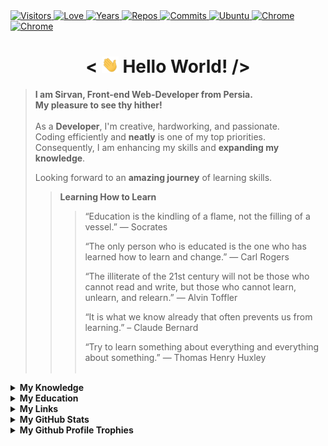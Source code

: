 <div>
  <a href="https://github.com/antonkomarev/github-profile-views-counter">
    <img alt="Visitors" title="Times my Page Visited" src="https://komarev.com/ghpvc/?username=SirvanCheraghiNilaki&label=Visitors&color=blueviolet" />
  </a>
  <a href="https://github.com/chetanraj/awesome-github-badges">
    <img alt="Love" title="Always Coding with Love <3" src="https://img.shields.io/badge/Code_with-Love-red?logo=southwestairlines" />
  </a>
  <a href="https://badges.pufler.dev">
    <img alt="Years" title="Years I am Coding" src="https://badges.pufler.dev/years/SirvanCheraghiNilaki?color=orange&logo=dreamstime&logoColor=white" />
  </a>
  <a href="https://github.com/SirvanCheraghiNilaki?tab=repositories">
    <img alt="Repos" title="My Repositories" src="https://badges.pufler.dev/repos/SirvanCheraghiNilaki?color=success&logo=github" />
  </a>
  <a href="https://badges.pufler.dev">
    <img alt="Commits" title="My Commits" src="https://badges.pufler.dev/commits/monthly/SirvanCheraghiNilaki?color=green&logo=hotjar&logoColor=white" />
  </a>
  <a href="https://microsoft.com/software-download/windows11">
    <img alt="Ubuntu" title="Using Windows 11" src="https://img.shields.io/badge/Windows_11-004Fe1?logo=windows&logoColor=white" />
  </a>
  <a href="https://google.com/chrome" >
    <img alt="Chrome" title="My Browser" src="https://img.shields.io/badge/Google_Chrome-E62D2A?logo=GoogleChrome&logoColor=white" />
  </a>
  <a href="https://google.com/chrome" >
    <img alt="Chrome" title="My Editor" src="https://img.shields.io/badge/Visual%20Studio%20Code-0078d7.svg?style=flat-square&logo=visual-studio-code&logoColor=white" />
  </a>
</div>

<h1 align="center"> < <img src="./img/icons/Wave.gif" width="27" alt="wave"> Hello World! /> </h1>

> **I am Sirvan, Front-end Web-Developer from Persia.**\
> **My pleasure to see thy hither!**\
> \
> As a **Developer**, I'm creative, hardworking, and passionate.\
> Coding efficiently and **neatly** is one of my top priorities.\
> Consequently, I am enhancing my skills and **expanding my knowledge**.
>
> Looking forward to an **amazing journey** of learning skills.
> >**Learning How to Learn**
> >> “Education is the kindling of a flame, not the filling of a vessel.” 
― Socrates
> >>
> > >“The only person who is educated is the one who has learned how to learn and change.”
— Carl Rogers
> >>
> >> “The illiterate of the 21st century will not be those who cannot read and write, but those who cannot learn, unlearn, and relearn.”
— Alvin Toffler
> >>
> >> “It is what we know already that often prevents us from learning.”
– Claude Bernard
> > >
> >> “Try to learn something about everything and everything about something.”
— Thomas Henry Huxley
<br><br>
<details>
  <summary><b>My Knowledge</b></summary><br>

  <a href="https://linux.com">
    <img alt="Linux" title="Linux is a Family of Open-source Unix-like Operating Systems Based on the Linux Kernel" src="https://img.shields.io/badge/Linux-FCC624?style=flat-square&logo=linux&logoColor=black" />
  <a href="https://www.microsoft.com/en-us/windows/">
    <img alt="Ubuntu" title="Windows User" src="https://img.shields.io/badge/Windows-004Fe1?logo=windows&logoColor=white" />
  </a>
  </a>
  <a href="https://edclub.com/typingclub">
    <img alt="Fast Typing" title="10 Finger Typing" src="https://img.shields.io/badge/Fas_Typing-important?style=flat-square&logo=speedtest&logoColor=white" />
  </a>
  <a href="https://prettier.io">
    <img alt="Prettier" title="Code Formatter" src="https://img.shields.io/badge/Prettier-F7B93E?style=flat-square&logo=prettier&logoColor=white" />
  </a>
  <a href="https://git-scm.com">
    <img alt="Git" title="Version Control System" src="https://img.shields.io/badge/Git-F05032?style=flat-square&logo=git&logoColor=white" />
  </a>
  <a href="https://github.com">
    <img alt="GitHub" title="Best Internet Hosting for VCS" src="https://img.shields.io/badge/Github-181717?style=flat-square&logo=GitHub&logoColor=white" />
  </a>
  <a href="https://gitlab.com">
    <img alt="GitLab" title="An Internet Hosting for VCS" src="https://img.shields.io/badge/GitLab-FCA121?style=flat-square&logo=gitlab" />
  </a>
  <a href="https://python.org">
    <img alt="GitLab" title="Python programming language" src="https://img.shields.io/badge/Python-3776AB?style=flat-square&logo=python&logoColor=white" />
  </a>
  <a href="https://developer.mozilla.org/en-US/docs/Web/HTML">
    <img alt="HTML" title="HyperText Markup Language" src="https://img.shields.io/badge/HTML-E34F26?style=flat-square&logo=html5&logoColor=white" />
  </a>
  <a href="https://developer.mozilla.org/en-US/docs/Web/CSS">
    <img alt="CSS" title="Cascading Style Sheets" src="https://img.shields.io/badge/CSS-1572B6?style=flat-square&logo=css3&logoColor=white" />
  </a>
  <a href="https://sass-lang.com">
    <img alt="Sass" title="A Preprocessor Scripting Language Interpreted Into Cascading Style Sheets" src="https://img.shields.io/badge/Sass-CC6699?style=flat-square&logo=sass&logoColor=white" />
  </a>
  <a href="https://getbootstrap.com">
    <img alt="Bootstrap" title="CSS Framework Directed at Responsive, Mobile-First Front-End Web Development" src="https://img.shields.io/badge/Bootstrap-563D7C?style=flat-square&logo=bootstrap&logoColor=white" />
  </a>
  <a href="https://developer.mozilla.org/en-US/docs/Web/JavaScript">
    <img alt="JS" title="A High-Level, Often Just-in-Time Compiled and Multi-Paradigm Programming Language" src="https://img.shields.io/badge/JavaScript-323330?style=flat-square&logo=javascript&logoColor=F7DF1E" />
  </a>
  <a href="https://reactjs.org">
    <img alt="React" title="A Front-End JS Library for Building User Interfaces or UI Components" src="https://img.shields.io/badge/React-45b8d8?style=flat-square&logo=react&logoColor=white" />
  </a>
  <a href="https://npmjs.com">
    <img alt="NPM" title="A Package Manager for JS" src="https://img.shields.io/badge/NPM-CB0000?style=flat-square&logo=npm&logoColor=white" />
  </a>
  <a href="https://styled-components.com">
    <img alt="Styled-Component" title="A Library Utilize Tagged Template Literals to Style Components" src="https://img.shields.io/badge/Styled--Components-DB7093?style=flat-square&logo=styled-components&logoColor=white" />
  </a>
  <a href="https://eslint.org">
    <img alt="ESLint" title="A Static Code Analysis Tool for Identifying Problematic Patterns Found in JS Code" src="https://img.shields.io/badge/ESLint-4B32C3?style=flat-square&logo=ESLint&logoColor=white" />
  </a>
  <a href="https://expressjs.com">
    <img alt="Express" title="A Back-End Web Application Framework for Node JS" src="https://img.shields.io/badge/Express.js-404D59?style=flat-square&logo=express&logoColor=white" />
  </a>
  <a href="https://mongodb.com">
    <img alt="MongoDB" title="A NoSQL Database Program" src="https://img.shields.io/badge/MongoDB-4EA94B?style=flat-square&logo=mongodb&logoColor=white" />
  </a>
  <a href="https://postman.com">
    <img alt="Postman" title="An API Testing Application" src="https://img.shields.io/badge/Postman-FF6C37?style=flat-square&logo=postman&logoColor=white" />
  </a>
  <a href="https://netlify.com">
    <img alt="Netlify" title="Offers Hosting and Serverless Back-End Services for Web Applications and Static Websites" src="https://img.shields.io/badge/Netlify-00C7B7?style=flat-square&logo=netlify&logoColor=white" />
  </a>
  <a href="https://heroku.com">
    <img alt="Heroku" title="A Cloud Platform as a Service Supporting Several Programming Languages." src="https://img.shields.io/badge/Heroku-430098?style=flat-square&logo=heroku&logoColor=white" />
  </a>
  <a href="https://ubuntu.com">
    <img alt="Ubuntu" title="A Linux Distribution" src="https://img.shields.io/badge/Ubuntu-E95420?style=flat-square&logo=ubuntu&logoColor=white" />
  </a>
  <a href="https://trello.com">
    <img alt="Trello" title="A Web-based Kanban Project Management Application" src="https://img.shields.io/badge/Trello-0079BF?style=flat-square&logo=Trello&logoColor=white" />
  </a>
  <a href="https://figma.com">
    <img alt="Figma" title="A vector graphics editor and prototyping tool" src="https://img.shields.io/badge/Figma-F24E1E?style=flat-square&logo=figma&logoColor=white" />
  </a>
  <a href="https://adobe.com/products/photoshop.html">
    <img alt="PhotoShop" title="A Raster Graphics Editor" src="https://img.shields.io/badge/Photoshop-%2331A8FF?style=flat-square&logo=adobephotoshop&logoColor=white" />
  </a>
  <a href="https://microsoft.com/en-us/microsoft-365">
    <img alt="Office" title="A Family of Client Software, Server Software, and Services" src="https://img.shields.io/badge/Microsoft_Office-D83B01?style=flat-square&logo=microsoft-office&logoColor=white" />
  </a>
  <a href="https://microsoft.com/en-us/microsoft-365/word">
    <img alt="Word" title="A Word Processing Software" src="https://img.shields.io/badge/Word-2B579A?style=flat-square&logo=microsoft-word&logoColor=white" />
  </a>
  <a href="https://microsoft.com/en-us/microsoft-365/powerpoint">
    <img alt="Powerpoint" title="A Powerful Slide Show Presentation Program" src="https://img.shields.io/badge/PowerPoint-B7472A?style=flat-square&logo=microsoft-powerpoint&logoColor=white" />
  </a>
  <a href="https://microsoft.com/en-us/microsoft-365/outlook">
    <img alt="Outlook" title="A Personal Information Manager Software System" src="https://img.shields.io/badge/Outlook-0072c6?style=flat-square&logo=microsoft-outlook&logoColor=white" />
  </a>
  <a href="https://microsoft.com/en-us/microsoft-365/outlook">
    <img alt="Outlook" title="A Personal Information Manager Software System" src="https://img.shields.io/badge/Google%20Sheets-34A853?style=flat-square&logo=google-sheets&logoColor=white" />
  </a>
  <a href="https://microsoft.com/en-us/microsoft-365/outlook">
    <img alt="Outlook" title="A Personal Information Manager Software System" src="https://img.shields.io/badge/Miro-050038?style=flat-square&logo=Miro&logoColor=white" />
  <a href="https://microsoft.com/en-us/microsoft-365/outlook">
    <img alt="Outlook" title="A Personal Information Manager Software System" src="https://img.shields.io/badge/Overleaf-47A141?style=flat-square&logo=Overleaf&logoColor=white" />
  </a>
</details>

<details>
  <summary><b>My Education</b></summary><br>

  <a href="https://duolingo.com">
    <img alt="Duolingo" title="Duolingo" src="https://img.shields.io/badge/Duolingo-58CC02?style=flat-square&logo=duolingo&logoColor=white" /></a>
  <a href="https://edx.org">
    <img alt="Edx" title="EDX" src="https://img.shields.io/badge/Edx-193A3E?style=flat-square&logo=Edx&logoColor=white" /></a>
  <a href="https://duolingo.com">
    <img alt="FreeCodeCamp" title="FreeCodeCamp" src="https://img.shields.io/badge/freecodecamp-27273D?style=flat-square&logo=freecodecamp&logoColor=white" /></a>
  <a href="https://duolingo.com">
    <img alt="MDN" title="MDN" src="https://img.shields.io/badge/MDN_Web_Docs-black?style=flat-square&logo=mdnwebdocs&logoColor=white" /></a>
  <a href="https://duolingo.com">
    <img alt="MDN" title="MDN" src="https://img.shields.io/badge/Udacity-grey?style=flat-square&logo=udacity&logoColor=white" /></a>
  <a href="https://duolingo.com">
    <img alt="MDN" title="MDN" src="https://img.shields.io/badge/Udemy-EC5252?style=flat-square&logo=Udemy&logoColor=white" /></a>
  <a href="https://duolingo.com">
    <img alt="MDN" title="MDN" src="https://img.shields.io/badge/-Sololearn-3a464b?style=flat-square&logo=Sololearn&logoColor=white" /></a>
</details>

<details>
  <summary><b>My Links</b></summary><br>
  <div align="center">
    <a href="https://linkedin.com/in/SirvanCheraghiNilaki">
      <img height="40" alt="LinkedIn" title="LinkedIn" src="./img/icons/linkedin.svg" />
    </a>
    &nbsp;&nbsp;
    <a href="https://freecodecamp.org/SirvanCheraghiNilaki">
      <img height="40" alt="FreeCodeCamp" title="FreeCodeCamp" src="./img/icons/fcc.svg" />
    </a>
    &nbsp;&nbsp;
    <a href="https://sololearn.com/profile/23039755">
      <img height="40" alt="SoloLearn" title="SoloLearn" src="./img/icons/sololearn.svg" />
    </a>
  </div>
</details>

<details>
  <summary><b>My GitHub Stats</b></summary><br>

  <div align="center">
    <a href="https://github-readme-stats.vercel.app">
      <img alt="GitHub Stats" height="160" src="https://github-readme-stats.vercel.app/api?username=SirvanCheraghiNilaki&theme=radical&hide_border=true&count_private=true&show_icons=true" />
    </a>
    <a href="https://github.com/DenverCoder1/github-readme-streak-stats">
      <img height="161" alt="Streak Stats" src="https://github-readme-streak-stats.herokuapp.com?user=SirvanCheraghiNilaki&theme=radical&hide_border=true" />
    </a>
  </div>
  <div align="center">
    <a href="https://github-readme-stats.vercel.app">
      <img align="center" alt="Top Languages" src="https://github-readme-stats.vercel.app/api/top-langs/?username=SirvanCheraghiNilaki&theme=radical&hide_border=true&layout=compact" />
    </a>
  </div>
</details>

<details>
  <summary><b>My Github Profile Trophies</b></summary><br>

  <a href="https://github.com/ryo-ma/github-profile-trophy">
    <img alt="GitHub Trophy" src="https://github-profile-trophy.vercel.app/?username=SirvanCheraghiNilaki&theme=radical&margin-w=30&no-frame=true" />
  </a>
</details>
